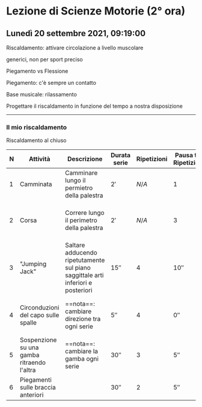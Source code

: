 # Lezione di Scienze Motorie (2° ora) 
## Lunedì 20 settembre 2021, 09:19:00

Riscaldamento: attivare circolazione a livello muscolare

generici, non per sport preciso


Piegamento vs Flessione


Piegamento: c'è sempre un contatto


Base musicale: rilassamento


Progettare il riscaldamento in funzione del tempo a nostra disposizione 

---
### Il mio riscaldamento
Riscaldamento al chiuso

|N|Attività|Descrizione|Durata serie|Ripetizioni|Pausa tra Ripetizioni|Pausa finale|Musica|
|---|---|---|---|---|---|---|---|
|$1$|Camminata|Camminare lungo il permietro della palestra|$2'$|$N/A$|$1$|$36''$|_Giant Steps_, Jhon Coltrane|
|$2$|Corsa|Correre lungo il perimetro della palestra|$2'$|$N/A$|$3$|$30''$|_I Get Around, The Beach Boys_|
|$3$|"Jumping Jack"|Saltare adducendo ripetutamente sul piano saggittale arti inferiori e posteriori|$15''$|$4$|$10''$|$30''$|_Back in Black_, AC/DC|
|$4$|Circonduzioni del capo sulle spalle|==nota==: cambiare direzione tra ogni serie|$5''$|4|$0''$|$10''$|_Mr. Blue Sky_, The Electronic Light Orchestra|
|$5$|Sospenzione su una gamba ritraendo l'altra|==nota==: cambiare la gamba ogni serie|$30''$|$3$|$5''$|$10''$|_Il lago dei cigni_, Pëtr Il'ič Čajkovskij|
|$6$|Piegamenti sulle braccia anteriori||$30''$|$2$|$5''$|$10''$|_Il vulcano_, Domenico 
<!--stackedit_data:
eyJoaXN0b3J5IjpbMjEwNTg5MDA3NywxMjQ3NTQ1OTddfQ==
-->